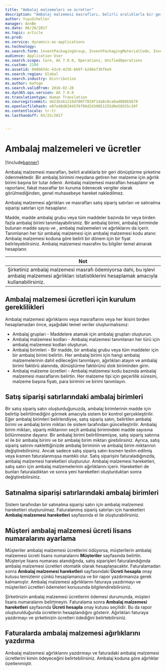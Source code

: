 ```yaml
---
title: "Ambalaj malzemeleri ve ücretler"
description: "Ambalaj malzemesi masrafları, belirli aralıklarla bir geri dönüştürme şirketine ödenmektedir. Bir ambalaj birimini meydana getiren her malzeme için ağırlık birimi başına bir tutar ödenir. Ambalaj malzemesi masrafları hesaplanır ve raporlanır, fakat masraflar bir kuruma ödenecek vergiler olarak görülmediğinden, genel muhasebeye hareket nakledilmez."
author: YuyuScheller
manager: AnnBe
ms.date: 06/20/2017
ms.topic: article
ms.prod: 
ms.service: dynamics-ax-applications
ms.technology: 
ms.search.form: InventPackagingGroup, InventPackagingMaterialCode, InventPackagingMaterialFee, InventPackagingMaterialTrans, InventPackagingMaterialTransPurch, InventPackagingUnit
audience: Application User
ms.search.scope: Core, AX 7.0.0, Operations, UnifiedOperations
ms.custom: 2194
ms.assetid: 040b65dc-43c9-4256-b69f-b2d6e736fbe9
ms.search.region: Global
ms.search.industry: Distribution
ms.author: mafoge
ms.search.validFrom: 2016-02-28
ms.dyn365.ops.version: AX 7.0.0
ms.translationtype: Human Translation
ms.sourcegitcommit: d421b161216d700f7819f1da8c0ca8ad089b5670
ms.openlocfilehash: e07ed8d8344576f96d2439051255d0e58555c30f
ms.contentlocale: tr-tr
ms.lasthandoff: 05/25/2017


---
```


# <a name="packing-materials-and-fees"></a>Ambalaj malzemeleri ve ücretler

[!include[banner](../includes/banner.md)]


Ambalaj malzemesi masrafları, belirli aralıklarla bir geri dönüştürme şirketine ödenmektedir. Bir ambalaj birimini meydana getiren her malzeme için ağırlık birimi başına bir tutar ödenir. Ambalaj malzemesi masrafları hesaplanır ve raporlanır, fakat masraflar bir kuruma ödenecek vergiler olarak görülmediğinden, genel muhasebeye hareket nakledilmez.

Ambalaj malzemesi ağırlıkları ve masrafları satış sipariş satırları ve satınalma siparişi satırları için hesaplanır.

Madde, madde ambalaj grubu veya tüm maddeler bazında bir veya birden fazla ambalaj birimi tanımlayabilirsiniz. Bir ambalaj birimi, ambalaj biriminde bulunan madde sayısı ve , ambalaj malzemeleri ve ağırlıklarını da içerir. Tanımlanan her tür ambalaj malzemesi için ambalaj malzemesi kodu atanır. Ambalaj malzemesi koduna göre belirli bir dönem için bir fiyat belirleyebilirsiniz. Ambalaj malzemesi masrafını bu bilgiler temel alınarak hesaplanır.

| **Not**                                                                                                                                             |
|------------------------------------------------------------------------------------------------------------------------------------------------------|
| Şirketiniz ambalaj malzemesi masrafı ödemiyorsa dahi, bu işlevi ambalaj malzemesi ağırlıkları istatistiklerini hesaplamak amacıyla kullanabilirsiniz. |

## <a name="setup-requirements-for-packing-material-fees"></a>Ambalaj malzemesi ücretleri için kurulum gereklilikleri
Ambalaj malzemesi ağırlıklarını veya masraflarını veya her ikisini birden hesaplamadan önce, aşağıdaki temel veriler oluşturmalısınız:

-   Ambalaj grupları - Maddelere atamak için ambalaj grupları oluşturun.
-   Ambalaj malzemesi kodları - Ambalaj malzemesi tanımlanan her türü için ambalaj malzemesi kodları oluşturun.
-   Ambalaj birimleri - Bir madde, bir ambalaj grubu veya tüm maddeler için bir ambalaj birimi belirtin. Her ambalaj birimi için hangi ambalaj malzemelerinin dahil edileceğini tanımlayın, ağırlıkları atayın ve ambalaj birimi faktörü alanında, dönüştürme faktörünü stok biriminden girin.
-   Ambalaj malzeme ücretleri - Ambalaj malzemesi kodu bazında ambalaj malzemesi masraflarını belirtin. Her malzeme tipi için geçerlilik süresini, malzeme başına fiyatı, para birimini ve birimi tanımlayın.

## <a name="packing-units-on-sales-order-lines"></a>Satış siparişi satırlarındaki ambalaj birimleri
Bir satış sipariş satırı oluşturduğunuzda, ambalaj birimlerinin madde için belirtip belirtilmediğini görmek amacıyla sistem bir kontrol gerçekleştirilir. Eğer ambalaj birimleri belirlendiyse, satış sipariş satırı, belirtilen ambalaj birimi ve ambalaj birim miktarı ile sistem tarafından güncelleştirilir. Ambalaj birim miktarı, sipariş miktarının seçili ambalaj birimindeki madde sayısına bölünmesine dayanır. Bir ambalaj birimi belirtilmemişse, satış sipariş satırına el ile bir ambalaj birimi ve bir ambalaj birim miktarı girebilirsiniz. Ayrıca, satış sipariş satırını naklettiğinizde ambalaj biriminin ve ambalaj birim miktarının değiştirebilirsiniz. Ancak sadece satış sipariş satırı kısmen teslim edilmiş veya kısmen faturalanmışsa mantıklı olur. Satış siparişini faturaladığınızda, ambalaj malzemesi hareketleri oluşturulur. Ambalaj malzemesi hareketleri, satış satırı için ambalaj malzemelerinin ağırlıklarını içerir. Hareketleri de bunları faturaladıktan ve sonra yeni hareketleri oluşturduktan sonra değiştirebilirsiniz.

## <a name="packing-units-on-purchase-order-lines"></a>Satınalma siparişi satırlarındaki ambalaj birimleri
Sistem tarafından bir satınalma siparişi satırı için ambalaj malzemesi hareketleri oluşturulmaz. Faturalanmış sipariş satırları için hareketleri **Ambalaj malzemesi hareketleri** sayfasında el ile oluşturabilirsiniz.

## <a name="set-up-customer-packagingmaterialfee-license-numbers"></a>Müşteri ambalaj malzemesi ücreti lisans numaralarını ayarlama
Müşteriler ambalaj malzemesi ücretlerini ödüyorsa, müşterilerin ambalaj malzemesi ücreti lisans numaralarını **Müşteriler** sayfasında belirtin. Müşteriye lisans numarası atandığında, satış siparişleri faturalandığında ambalaj malzemesi ücretleri otomatik olarak hesaplanacaktır. Faturalamadan sonra **Ambalaj malzemesi hareketleri** sayfasındaki **Ücreti hesapla** onay kutusu temizlenir çünkü hesaplamanıza ve bir rapor yazdırmanıza gerek kalmamıştır. Ambalaj malzemesi ağırlıklarını faturaya yazdırmayı ve müşterileri ücretleri ödemeleri konusunda bilgilendirebilirsiniz. 

Şirketinizin ambalaj malzemesi ücretlerini ödemesi durumunda, müşteri lisans numaralarını belirtmeyin. Faturalama sonra **Ambalaj malzemesi hareketleri** sayfasında **Ücreti hesapla** onay kutusu seçilidir. Bu da rapor oluşturulduğunda ücretlerin hesaplandığını gösterir. Ağırlıkları faturaya yazdırmayı ve şirketinizin ücretleri ödediğini belirtebilirsiniz.

## <a name="print-packaging-material-weights-on-invoices"></a>Faturalarda ambalaj malzemesi ağırlıklarını yazdırma
Ambalaj malzemesi ağırlıklarını yazdırmayı ve faturadaki ambalaj malzemesi ücretlerini kimin ödeyeceğini belirtebilirsiniz. Ambalaj koduna göre ağırlıklar özetlenmiştir.
 





